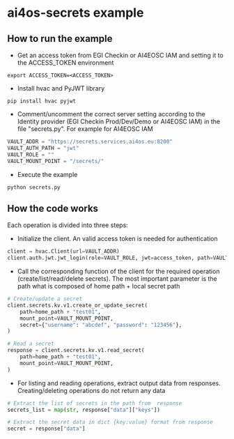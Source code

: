 # ai4os-secrets example

## How to run the example

- Get an access token from EGI Checkin or AI4EOSC IAM and setting it to the ACCESS_TOKEN environment
```commandline
export ACCESS_TOKEN=<ACCESS_TOKEN>
```
- Install hvac and PyJWT library
```commandline
pip install hvac pyjwt
```
- Comment/uncomment the correct server setting according to the Identity provider 
(EGI Checkin Prod/Dev/Demo or AI4EOSC IAM) in the file "secrets.py". For example for AI4EOSC IAM
```python
VAULT_ADDR = "https://secrets.services.ai4os.eu:8200"
VAULT_AUTH_PATH = "jwt"
VAULT_ROLE = ""
VAULT_MOUNT_POINT = "/secrets/"
```

- Execute the example
```commandline
python secrets.py
```

## How the code works

Each operation is divided into three steps:

- Initialize the client. An valid access token is needed for authentication

```python
client = hvac.Client(url=VAULT_ADDR)
client.auth.jwt.jwt_login(role=VAULT_ROLE, jwt=access_token, path=VAULT_AUTH_PATH)
```

- Call the corresponding function of the client for the required operation (create/list/read/delete secrets).
The most important parameter is the path what is composed of home path + local secret path
```python
# Create/update a secret
client.secrets.kv.v1.create_or_update_secret(
    path=home_path + "test01",
    mount_point=VAULT_MOUNT_POINT,
    secret={"username": "abcdef", "password": "123456"},
)

# Read a secret
response = client.secrets.kv.v1.read_secret(
    path=home_path + "test01",
    mount_point=VAULT_MOUNT_POINT,
)
```

- For listing and reading operations, extract output data from responses. Creating/deleting operations do not return 
any data 

```python
# Extract the list of secrets in the path from  response
secrets_list = map(str, response["data"]["keys"])

# Extract the secret data in dict {key:value} format from response
secret = response["data"]
```


